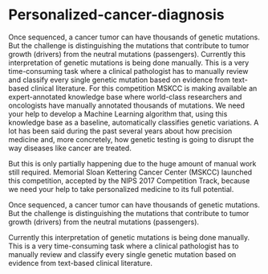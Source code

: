# Personalized-cancer-diagnosis
Once sequenced, a cancer tumor can have thousands of genetic mutations. But the challenge is distinguishing the mutations that contribute to tumor growth (drivers) from the neutral mutations (passengers).   Currently this interpretation of genetic mutations is being done manually. This is a very time-consuming task where a clinical pathologist has to manually review and classify every single genetic mutation based on evidence from text-based clinical literature.  For this competition MSKCC is making available an expert-annotated knowledge base where world-class researchers and oncologists have manually annotated thousands of mutations.  We need your help to develop a Machine Learning algorithm that, using this knowledge base as a baseline, automatically classifies genetic variations.
A lot has been said during the past several years about how precision medicine and, more concretely, how genetic testing is going to disrupt the way diseases like cancer are treated.

But this is only partially happening due to the huge amount of manual work still required. Memorial Sloan Kettering Cancer Center (MSKCC) launched this competition, accepted by the NIPS 2017 Competition Track,  because we need your help to take personalized medicine to its full potential.



Once sequenced, a cancer tumor can have thousands of genetic mutations. But the challenge is distinguishing the mutations that contribute to tumor growth (drivers) from the neutral mutations (passengers). 

Currently this interpretation of genetic mutations is being done manually. This is a very time-consuming task where a clinical pathologist has to manually review and classify every single genetic mutation based on evidence from text-based clinical literature.
